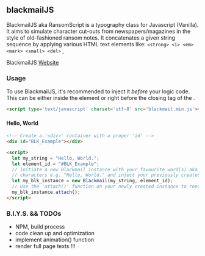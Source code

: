 ## blackmailJS
BlackmailJS aka RansomScript is a typography class for Javascript (Vanilla). It aims to simulate character cut-outs from newspapers/magazines in the style of old-fashioned ransom notes. It concatenates a given string sequence by applying various HTML text elements like: ```<strong> <i> <em> <mark> <small> <del>``` <ins> <sub> <sup>.

BlackmailJS [Website](https://wellcompiled.github.io/blackmailJS/)

### Usage
To use BlackmailJS, it's recommended to inject it *before* your logic code.
This can be either inside the <head> element or right before the closing tag of the </body>.
```html
<script type='text/javascript' charset='utf-8' src='blackmail.min.js'></script>
``` 

#### Hello, World
```html
<!-- Create a '<div>' container with a proper 'id' -->
<div id="BLK_Example"></div>

<script>
  let my_string = "Hello, World.";
  let element_id = "#BLK_Example";
  // Initiate a new Blackmail instance with your favourite word(s) aka string of
  // characters e.g. "Hello, World." and inject your previously created 'id'.
  let my_blk_instance = new Blackmail(my_string, element_id);
  // Use the 'attach()' function on your newly created instance to render it to your screen.   
  my_blk_instance.attach();
</script>
```

### B.I.Y.S. && TODOs 
  - NPM, build process
  - code clean up and optimization
  - implement animation() function
  - render full page texts !!!


